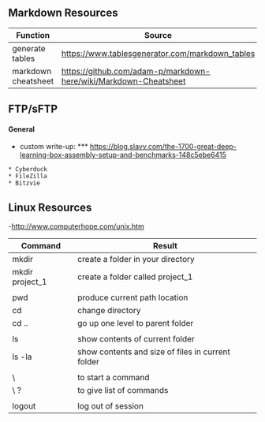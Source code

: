 ## Markdown Resources
|Function|Source|
|---|---|
|generate tables  | https://www.tablesgenerator.com/markdown_tables |
| markdown cheatsheet   | https://github.com/adam-p/markdown-here/wiki/Markdown-Cheatsheet |





## FTP/sFTP
#### General
* custom write-up: 
*** https://blog.slavv.com/the-1700-great-deep-learning-box-assembly-setup-and-benchmarks-148c5ebe6415
```
* Cyberduck
* FileZilla
* Bitzvie
```

## Linux Resources
-http://www.computerhope.com/unix.htm

|Command|Result|
|---|---|
|mkdir  | create a folder in your directory |
|mkdir project_1   | create a folder called project_1  |
|   |   |
| pwd | produce current path location  |
| cd  | change directory  |
| cd ..  | go up one level to parent folder  |
|     |   |
| ls  | show contents of current folder  |
| ls -la  | show contents and size of files in current folder  |
|    |   |
| \  |  to start a command |
| \ ?  | to give list of commands  |
|    |    |
| logout | log out of session |


